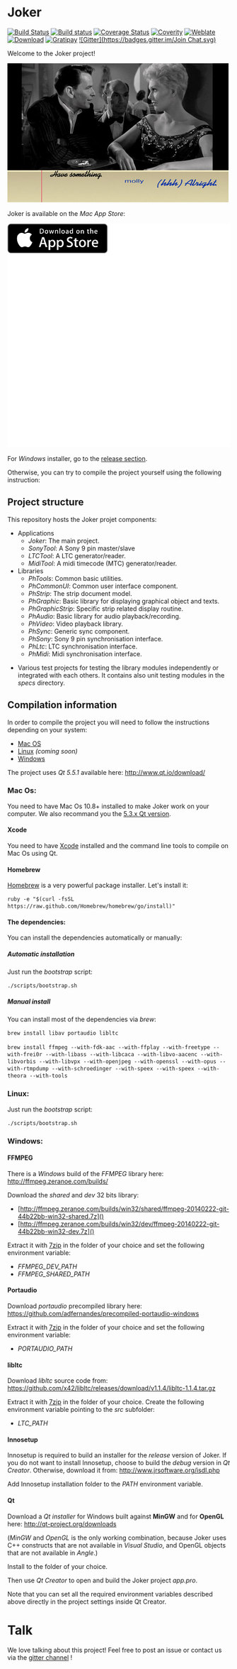 # Joker

[![Build Status](https://travis-ci.org/Phonations/Joker.svg?branch=master)](https://travis-ci.org/Phonations/Joker)
[![Build status](https://ci.appveyor.com/api/projects/status/4vgrsapqble7rkqi/branch/master?svg=true)](https://ci.appveyor.com/project/MartinDelille/joker/branch/master)
[![Coverage Status](https://coveralls.io/repos/Phonations/Joker/badge.svg?branch=master)](https://coveralls.io/r/Phonations/Joker?branch=master)
[![Coverity](https://img.shields.io/coverity/scan/3341.svg)](https://scan.coverity.com/projects/phonations-joker)
[![Weblate](https://hosted.weblate.org/widgets/phonations/-/shields-badge.svg)](https://hosted.weblate.org/engage/phonations/?utm_source=widget)
[![Download](https://img.shields.io/github/downloads/phonations/joker/total.svg)](https://github.com/phonations/joker/releases/latest)
[![Gratipay](https://img.shields.io/gratipay/MartinDelille.svg)](https://gratipay.com/MartinDelille)
[![Gitter](https://badges.gitter.im/Join Chat.svg)](https://gitter.im/Phonations/Joker?utm_source=badge&utm_medium=badge&utm_campaign=pr-badge&utm_content=badge)

Welcome to the Joker project!

![Screenshot](data/img/screenshot.jpg)

Joker is available on the *Mac App Store*:

[![Buy](data/img/appstore.png)](https://itunes.apple.com/app/joker/id932002433)

For *Windows* installer, go to the [release section](https://github.com/Phonations/joker/releases/latest).

Otherwise, you can try to compile the project yourself using the following instruction:

## Project structure

This repository hosts the Joker projet components:

- Applications
  - *Joker*: The main project.
  - *SonyTool*: A Sony 9 pin master/slave
  - *LTCTool*: A LTC generator/reader.
  - *MidiTool*: A midi timecode (MTC) generator/reader.
- Libraries
  - *PhTools*: Common basic utilities.
  - *PhCommonUI*: Common user interface component.
  - *PhStrip*: The strip document model.
  - *PhGraphic*: Basic library for displaying graphical object and texts.
  - *PhGraphicStrip*: Specific strip related display routine.
  - *PhAudio*: Basic library for audio playback/recording.
  - *PhVideo*: Video playback library.
  - *PhSync*: Generic sync component.
  - *PhSony*: Sony 9 pin synchronisation interface.
  - *PhLtc*: LTC synchronisation interface.
  - *PhMidi*: Midi synchronisation interface.
* Various test projects for testing the library modules independently or integrated with each others. It contains also unit testing modules in the *specs* directory.

## Compilation information

In order to compile the  project you will need to follow the instructions depending on your system:

* [Mac OS](#mac)
* [Linux](#linux) _(coming soon)_
* [Windows](#windows)

The project uses *Qt 5.5.1* available here: http://www.qt.io/download/

### <a name="mac"></a> Mac Os:

You need to have Mac Os 10.8+ installed to make Joker work on your computer. We also recommand you the [5.3.x Qt version](http://download.qt-project.org/official_releases/online_installers/qt-opensource-mac-x64-1.5.0-1-online.dmg).

#### Xcode

You need to have [Xcode](https://developer.apple.com/xcode/) installed and the command line tools to compile on Mac Os using Qt.

#### Homebrew

[Homebrew](http://brew.sh/) is a very powerful package installer. Let's install it:

    ruby -e "$(curl -fsSL https://raw.github.com/Homebrew/homebrew/go/install)"

#### The dependencies:

You can install the dependencies automatically or manually:

##### Automatic installation

Just run the *bootstrap* script:

    ./scripts/bootstrap.sh

##### Manual install

You can install most of the dependencies via *brew*:

    brew install libav portaudio libltc

    brew install ffmpeg --with-fdk-aac --with-ffplay --with-freetype --with-frei0r --with-libass --with-libcaca --with-libvo-aacenc --with-libvorbis --with-libvpx --with-openjpeg --with-openssl --with-opus --with-rtmpdump --with-schroedinger --with-speex --with-speex --with-theora --with-tools


### <a name="linux"></a> Linux:

Just run the *bootstrap* script:

    ./scripts/bootstrap.sh

### <a name="windows"></a> Windows:

#### FFMPEG

There is a *Windows* build of the *FFMPEG* library here: http://ffmpeg.zeranoe.com/builds/

Download the *shared* and *dev* 32 bits library:

- [http://ffmpeg.zeranoe.com/builds/win32/shared/ffmpeg-20140222-git-44b22bb-win32-shared.7z]()
- [http://ffmpeg.zeranoe.com/builds/win32/dev/ffmpeg-20140222-git-44b22bb-win32-dev.7z]()

Extract it with [7zip](http://www.7-zip.org/) in the folder of your choice and set the following environment variable:

- *FFMPEG_DEV_PATH*
- *FFMPEG_SHARED_PATH*

#### Portaudio

Download *portaudio* precompiled library here: https://github.com/adfernandes/precompiled-portaudio-windows

Extract it with [7zip](http://www.7-zip.org/) in the folder of your choice and set the following environment variable:

- *PORTAUDIO_PATH*

#### libltc

Download *libltc* source code from: https://github.com/x42/libltc/releases/download/v1.1.4/libltc-1.1.4.tar.gz

Extract it with [7zip](http://www.7-zip.org/) in the folder of your choice. Create the following environment variable pointing to the *src* subfolder:

- *LTC_PATH*

#### Innosetup

Innosetup is required to build an installer for the *release* version of Joker. If you do not want to install Innosetup, choose to build the *debug* version in *Qt Creator*. Otherwise, download it from: http://www.jrsoftware.org/isdl.php

Add Innosetup installation folder to the *PATH* environment variable.

#### Qt

Download a *Qt installer* for Windows built against **MinGW** and for **OpenGL** here: http://qt-project.org/downloads

(*MinGW* and *OpenGL* is the only working combination, because Joker uses C++ constructs that are not available in *Visual Studio*, and OpenGL objects that are not available in *Angle*.)

Install to the folder of your choice.

Then use *Qt Creator* to open and build the Joker project *app.pro*.

Note that you can set all the required environment variables described above directly in the project settings inside Qt Creator.

# Talk

We love talking about this project! Feel free to post an issue or contact us via the [gitter channel](https://gitter.im/Phonations/Joker) !

